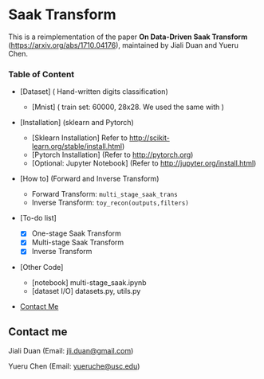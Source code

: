 # Saak Transform 

This is a reimplementation of the paper **On Data-Driven Saak Transform** (https://arxiv.org/abs/1710.04176),  maintained by Jiali Duan and Yueru Chen.

### Table of Content

- [Dataset] ( Hand-written digits classification)
	* [Mnist] ( train set: 60000, 28x28. We used the same with )

- [Installation] (sklearn and Pytorch)
	* [Sklearn Installation] Refer to http://scikit-learn.org/stable/install.html)
	* [Pytorch Installation] (Refer to http://pytorch.org)
	* [Optional: Jupyter Notebook] (Refer to http://jupyter.org/install.html)

- [How to] (Forward and Inverse Transform)
	* Forward Transform: `multi_stage_saak_trans`
	* Inverse Transform: `toy_recon(outputs,filters)`

- [To-do list]
	- [x] One-stage Saak Transform
	- [x] Multi-stage Saak Transform
	- [x] Inverse Transform

- [Other Code] 
	- [notebook] multi-stage_saak.ipynb
	- [dataset I/O] datasets.py, utils.py

- [Contact Me](#Contact-me)


## Contact me

Jiali Duan (Email: jli.duan@gmail.com)

Yueru Chen (Email: yueruche@usc.edu)

